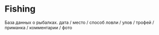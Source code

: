 # Fishing

База данных о рыбалках.
дата / место / способ ловли / улов / трофей / приманка / комментарии / фото
